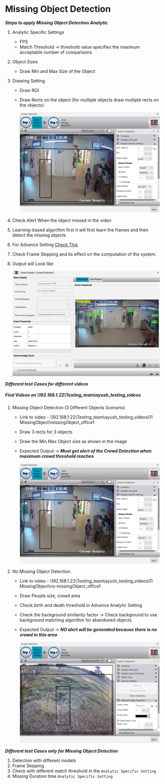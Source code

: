 # **Missing Object Detection**
 
***Steps to apply Missing Object Detection Analytic***

1. Analytic Specific Settings
   - FPS
   - Match Threshold -> threshold value specifies the maximum acceptable number of comparisons
2. Object Sizes
   - Draw Min and Max Size of the Object
3. Drawing Setting
   - Draw ROI
   - Draw Rects on the object (for multiple objects draw multiple rects on the objects)

     ![image](https://github.com/ayushaggarwalI2V/Video-Analytics-Server/blob/main/06%20Crowd%20Detection/images/crowd%20detection.png "Missing Object Detection")

5. Check Alert When the object missed in the video
6. Learning-based algorithm first it will first learn the frames and then detect the missing objects
7. For Advance Setting [Check This](https://stackoverflowteams.com/c/i2v-systems/questions/132)
8. Check Frame Skipping and its effect on the computation of the system.
9. Output will Look like

     ![image](https://github.com/ayushaggarwalI2V/Video-Analytics-Server/blob/main/06%20Crowd%20Detection/images/crowd%20Alert.png "Missing Object Detection Output")

***Different test Cases for different videos***
##### Find Videos on _\\192.168.1.22\Testing_team\ayush_testing_videos_

1. Missing Object Detection (3 Different Objects Scenario)
   - Link to video - \\192.168.1.22\Testing_team\ayush_testing_videos\11 MissingObject\missingObject_office1
   - Draw 3 rects for 3 objects
   - Draw the Min Max Object size as shown in the image
   - Expected Output -> **_Must get alert of the Crowd Detection when maximum crowd threshold reaches_**
     
     ![image](https://github.com/ayushaggarwalI2V/Video-Analytics-Server/blob/main/06%20Crowd%20Detection/images/crowd%20detection.png "Missing Object Detection")

2. No Missing Object Detection
   - Link to video - \\192.168.1.22\Testing_team\ayush_testing_videos\11 MissingObject\no missingObject_office1
   - Draw People size, crowd area
   - Check birth and death threshold in Advance Analytic Setting
   - Check the background similarity factor -> Check background to use background matching algorithm for abandoned objects.
   - Expected Output -> **_NO alert will be generated because there is no crowd in this area_**
   
     ![image](https://github.com/ayushaggarwalI2V/Video-Analytics-Server/blob/main/06%20Crowd%20Detection/images/no%20crowd%20detection.png "Missing Object Detection")

***Different test Cases only for Missing Object Detection***

1. Detection with different models
2. Frame Skipping
3. Check with different match threshold in the `Analytic Specific Setting`
4. Missing Duration time `Analytic Specific Setting`
